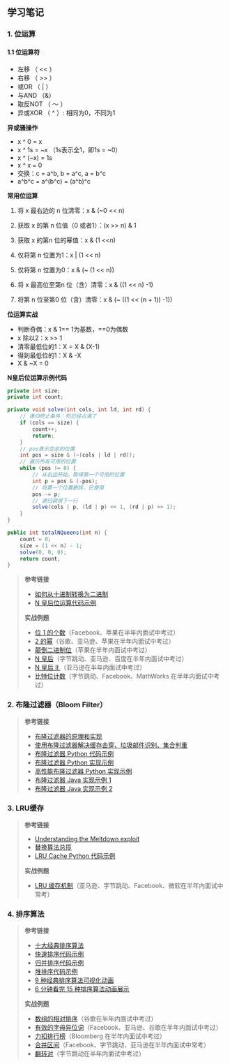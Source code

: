 ## 学习笔记

### 1. 位运算

#### 1.1 位运算符

- 左移 （ << ）
- 右移 （ >> ）
- 或OR （ | ）
- 与AND （&）
- 取反NOT （ ～ ）
- 异或XOR （ ^ ）: 相同为0，不同为1

**异或骚操作**

- x ^ 0 = x
- x ^ 1s = ~x （1s表示全1，即1s = ~0）
- x ^ (~x) = 1s
- x ^ x = 0
- 交换：c = a^b, b = a^c, a = b^c
- a^b^c = a^(b^c) = (a^b)^c

**常用位运算**

1. 将 x 最右边的 n 位清零：x &  (~0 << n)

2. 获取 x 的第 n 位值（0 或者1）：(x >> n)  & 1

3. 获取 x 的第n 位的幂值：x & (1 <<n)

4. 仅将第 n 位置为1：x |  (1 << n)

5. 仅将第 n 位置为0：x & (~ (1 << n))

6. 将 x 最高位至第n 位（含）清零：x & ((1 << n) -1) 

7. 将第 n 位至第0 位（含）清零：x & (~ ((1 << (n + 1)) -1))

**位运算实战**

- 判断奇偶：x & 1== 1为基数，==0为偶数
- x 除以2：x >> 1
- 清零最低位的1：X = X & (X-1)
- 得到最低位的1：X & -X
- X & ~X = 0

**N皇后位运算示例代码**

```java
private int size;
private int count;

private void solve(int cols, int ld, int rd) {
    // 递归终止条件：列已经占满了
    if (cols == size) {
        count++;
        return;
    }
    // pos表示空余的位置
    int pos = size & (~(cols | ld | rd));
    // 遍历所有可用的位置
    while (pos != 0) {
        // 从右边开始，取得第一个可用的位置
        int p = pos & (-pos);
        // 将第一个位置删除，已使用
        pos -= p;
        // 递归调用下一行
        solve(cols | p, (ld | p) << 1, (rd | p) >> 1);
    }
}

public int totalNQueens(int n) {
    count = 0;
    size = (1 << n) - 1;
    solve(0, 0, 0);
    return count;
}
```



> **参考链接**
>
> - [如何从十进制转换为二进制](https://zh.wikihow.com/从十进制转换为二进制)
> - [N 皇后位运算代码示例](https://shimo.im/docs/YzWa5ZZrZPYWahK2)
>
> **实战例题**
>
> - [位 1 的个数](https://leetcode-cn.com/problems/number-of-1-bits/)（Facebook、苹果在半年内面试中考过）
> - [ 2 的幂](https://leetcode-cn.com/problems/power-of-two/)（谷歌、亚马逊、苹果在半年内面试中考过）
> - [颠倒二进制位](https://leetcode-cn.com/problems/reverse-bits/)（苹果在半年内面试中考过）
> - [ N 皇后](https://leetcode-cn.com/problems/n-queens/description/)（字节跳动、亚马逊、百度在半年内面试中考过）
> - [ N 皇后 II ](https://leetcode-cn.com/problems/n-queens-ii/description/)（亚马逊在半年内面试中考过）
> - [比特位计数](https://leetcode-cn.com/problems/counting-bits/description/)（字节跳动、Facebook、MathWorks 在半年内面试中考过）

### 2. 布隆过滤器（Bloom Filter）



> **参考链接**
>
> - [布隆过滤器的原理和实现](https://www.cnblogs.com/cpselvis/p/6265825.html)
> - [使用布隆过滤器解决缓存击穿、垃圾邮件识别、集合判重](https://blog.csdn.net/tianyaleixiaowu/article/details/74721877)
> - [布隆过滤器 Python 代码示例](https://shimo.im/docs/UITYMj1eK88JCJTH)
> - [布隆过滤器 Python 实现示例](https://www.geeksforgeeks.org/bloom-filters-introduction-and-python-implementation/)
> - [高性能布隆过滤器 Python 实现示例](https://github.com/jhgg/pybloof)
> - [布隆过滤器 Java 实现示例 1 ](https://github.com/lovasoa/bloomfilter/blob/master/src/main/java/BloomFilter.java)
> - [布隆过滤器 Java 实现示例 2 ](https://github.com/Baqend/Orestes-Bloomfilter)

### 3. LRU缓存



> **参考链接**
>
> - [ Understanding the Meltdown exploit ](https://www.sqlpassion.at/archive/2018/01/06/understanding-the-meltdown-exploit-in-my-own-simple-words/)
> - [替换算法总揽](https://en.wikipedia.org/wiki/Cache_replacement_policies)
> - [ LRU Cache Python 代码示例](https://shimo.im/docs/CoyPAyXooGcDuLQo)
>
> **实战例题**
>
> - [LRU 缓存机制](https://leetcode-cn.com/problems/lru-cache/#/)（亚马逊、字节跳动、Facebook、微软在半年内面试中常考）

### 4. 排序算法



> **参考链接**
>
> - [十大经典排序算法](https://www.cnblogs.com/onepixel/p/7674659.html)
> - [快速排序代码示例](https://shimo.im/docs/TX9bDbSC7C0CR5XO)
> - [归并排序代码示例](https://shimo.im/docs/sDXxjjiKf3gLVVAU)
> - [堆排序代码示例](https://shimo.im/docs/M2xfacKvwzAykhz6)
> - [ 9 种经典排序算法可视化动画](https://www.bilibili.com/video/av25136272)
> - [ 6 分钟看完 15 种排序算法动画展示](https://www.bilibili.com/video/av63851336)
>
> **实战例题**
>
> - [数组的相对排序](https://leetcode-cn.com/problems/relative-sort-array/)（谷歌在半年内面试中考过）
> - [有效的字母异位词](https://leetcode-cn.com/problems/valid-anagram/)（Facebook、亚马逊、谷歌在半年内面试中考过）
> - [力扣排行榜](https://leetcode-cn.com/problems/design-a-leaderboard/)（Bloomberg 在半年内面试中考过）
> - [合并区间](https://leetcode-cn.com/problems/merge-intervals/)（Facebook、字节跳动、亚马逊在半年内面试中常考）
> - [翻转对](https://leetcode-cn.com/problems/reverse-pairs/)（字节跳动在半年内面试中考过）